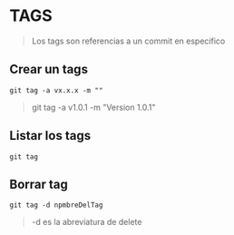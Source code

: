 # TAGS

> Los tags son referencias a un commit en especifico

## Crear un tags

    git tag -a vx.x.x -m ""

> git tag -a v1.0.1 -m "Version 1.0.1"

## Listar los tags

    git tag

## Borrar tag

    git tag -d npmbreDelTag

> -d es la abreviatura de delete
